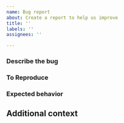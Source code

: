 ```yaml
---
name: Bug report
about: Create a report to help us improve
title: ''
labels: ''
assignees: ''

---
```


### Describe the bug
<!-- A clear and concise description of what the bug is. -->

### To Reproduce
<!-- Include a code example or the steps that led to the problem. Please try to be as specific as possible. -->

### Expected behavior
<!-- A clear and concise description of what you expected to happen. -->

## Additional context
<!-- Add any other context about the problem here. -->
